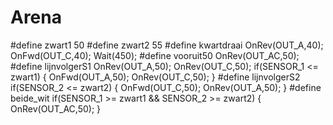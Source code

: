 # Arena

#define zwart1 50
#define zwart2 55
#define kwartdraai OnRev(OUT_A,40); OnFwd(OUT_C,40); Wait(450);
#define vooruit50 OnRev(OUT_AC,50);
#define lijnvolgerS1 OnRev(OUT_A,50); OnRev(OUT_C,50); if(SENSOR_1 <= zwart1) { OnFwd(OUT_A,50); OnRev(OUT_C,50); }
#define lijnvolgerS2 if(SENSOR_2 <= zwart2) { OnFwd(OUT_C,50); OnRev(OUT_A,50); }
#define beide_wit if(SENSOR_1 >= zwart1 && SENSOR_2 >= zwart2) { OnRev(OUT_AC,50); }
